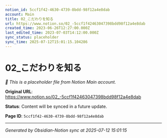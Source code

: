 ```yaml
---
notion_id: 5ccf1f42-4630-4739-8bdd-98f12a4e8dab
account: Main
title: 02_こだわりを知る
url: https://www.notion.so/02_-5ccf1f42463047398bdd98f12a4e8dab
created_time: 2023-06-26T12:27:00.000Z
last_edited_time: 2023-07-03T14:12:00.000Z
sync_status: placeholder
sync_time: 2025-07-12T15:01:15.104286
---
```


# 02_こだわりを知る

*🔄 This is a placeholder file from Notion Main account.*

**Original URL**: https://www.notion.so/02_-5ccf1f42463047398bdd98f12a4e8dab

**Status**: Content will be synced in a future update.

**Page ID**: `5ccf1f42-4630-4739-8bdd-98f12a4e8dab`

---

*Generated by Obsidian-Notion sync at 2025-07-12 15:01:15*
